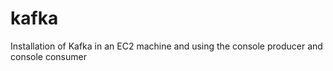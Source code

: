 # kafka
Installation of Kafka in an EC2 machine and using the console producer and console consumer
